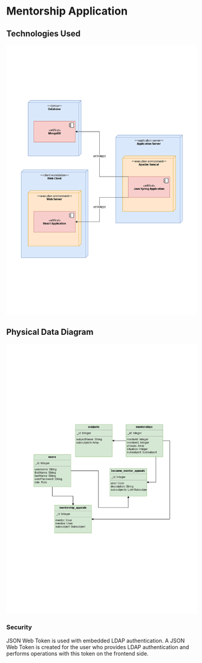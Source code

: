 # Mentorship Application

## Technologies Used
![Deployment Diagram](https://github.com/HuseyinErdogan/Mentorship-Application/blob/master/docs/Deployment%20Data%20Diagram.png)
## Physical Data Diagram
![Physical Data Diagram](https://github.com/HuseyinErdogan/Mentorship-Application/blob/master/docs/Physical%20Model%20Diagram.png)
### Security
JSON Web Token is used with embedded LDAP authentication. A JSON Web Token is created for the user who provides LDAP authentication and performs operations with this token on the frontend side.
